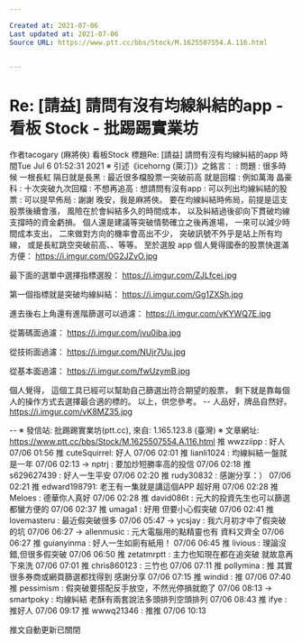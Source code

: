 ```yaml
---

Created at: 2021-07-06
Last updated at: 2021-07-06
Source URL: https://www.ptt.cc/bbs/Stock/M.1625507554.A.116.html


---
```


# Re: [請益] 請問有沒有均線糾結的app - 看板 Stock - 批踢踢實業坊


作者tacogary (麻將俠)
看板Stock
標題Re: \[請益\] 請問有沒有均線糾結的app
時間Tue Jul 6 01:52:31 2021
※ 引述《icehorng (萊汀)》之銘言： : 問題 : 很多時候 一根長紅 隔日就是長黑 : 最近很多檔股票一突破前高 就是回檔 : 例如萬海 晶豪科 : 十次突破九次回檔 : 不想再追高 : 想請問有沒有app : 可以列出均線糾結的股票 : 可以提早佈局 : 謝謝 晚安，我是麻將俠。 要在均線糾結時佈局，前提是這支股票後續會漲， 風險在於會糾結多久的時間成本， 以及糾結過後卻向下貫破均線支撐時的資金虧損。 個人還是建議等突破情勢確立之後再進場， 一來可以減少時間成本支出， 二來做對方向的機率會高出不少， 突破訊號不外乎是站上所有均線， 或是長紅跳空突破前高、、等等。 至於選股 app 個人覺得國泰的股票快選滿方便： <https://i.imgur.com/0G2JZvO.jpg>

最下面的選單中選擇指標選股： <https://i.imgur.com/ZJLfcei.jpg>

第一個指標就是突破均線糾結： <https://i.imgur.com/Gg1ZXSh.jpg>

進去後右上角還有進階篩選可以過濾： <https://i.imgur.com/vKYWQ7E.jpg>

從籌碼面過濾： <https://i.imgur.com/jvu0iba.jpg>

從技術面過濾： <https://i.imgur.com/NUjr7Uu.jpg>

從基本面過濾： <https://i.imgur.com/fwUzymB.jpg>

個人覺得， 這個工具已經可以幫助自己篩選出符合期望的股票， 剩下就是靠每個人的操作方式去選擇最合適的標的。 以上，供您參考。 -- 人品好，牌品自然好。 <https://i.imgur.com/vK8MZ35.jpg>

\-- ※ 發信站: 批踢踢實業坊(ptt.cc), 來自: 1.165.123.8 (臺灣) ※ 文章網址: <https://www.ptt.cc/bbs/Stock/M.1625507554.A.116.html>
推 wwzziipp : 好人 07/06 01:56
推 cuteSquirrel: 好人 07/06 02:01
推 lianli1024 : 均線糾結一盤就是一年 07/06 02:13
→ nptrj : 要加炒短勝率高的投信 07/06 02:18
推 s629627439 : 好人一生平安 07/06 02:20
推 rudy30832 : 感謝分享：） 07/06 02:21
推 edward198791: 老王有一集就是講這個APP 超好用 07/06 02:28
推 Meloes : 德華你人真好 07/06 02:28
推 david086t : 元大的投資先生也可以篩選 都蠻方便的 07/06 02:37
推 umaga1 : 好用 但要小心假突破 07/06 02:41
推 lovemasteru : 最近假突破很多 07/06 05:47
→ ycsjay : 我六月初才中了假突破的坑 07/06 06:27
→ allenmusic : 元大電腦用的點精靈也有 資料又齊全 07/06 06:27
推 guianyinma : 好人一生如廁有紙用！ 07/06 06:45
推 livious : 理論沒錯,但很多假突破 07/06 06:50
推 zetatmrptt : 主力也知現在都在追突破 就故意再下來洗 07/06 07:01
推 chris860123 : 三竹也 07/06 07:11
推 pollymina : 推 其實很多券商或網頁篩選都找得到 感謝分享 07/06 07:15
推 windid : 推 07/06 07:40
推 pessimism : 假突破要搭配反手放空，不然光停損就飽了 07/06 08:13
→ smartpoky : 均線糾結 老酥有兩套說法多頭排列空頭排列 07/06 08:43
推 ifye : 推好人 07/06 09:17
推 wwwq21346 : 推推 07/06 10:13

推文自動更新已關閉

